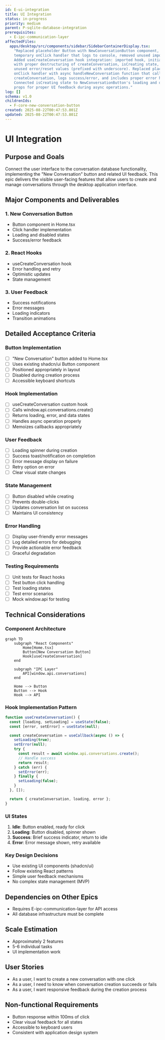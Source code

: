 ```yaml
---
id: E-ui-integration
title: UI Integration
status: in-progress
priority: medium
parent: P-sqlite-database-integration
prerequisites:
  - E-ipc-communication-layer
affectedFiles:
  apps/desktop/src/components/sidebar/SidebarContainerDisplay.tsx:
    "Replaced placeholder Button with NewConversationButton component, added
    temporary onClick handler that logs to console, removed unused imports;
    Added useCreateConversation hook integration: imported hook, initialized
    with proper destructuring of createConversation, isCreating state, and
    unused error/reset values (prefixed with underscore). Replaced placeholder
    onClick handler with async handleNewConversation function that calls
    createConversation, logs success/error, and includes proper error handling.
    Connected isCreating state to NewConversationButton's loading and disabled
    props for proper UI feedback during async operations."
log: []
schema: v1.0
childrenIds:
  - F-core-new-conversation-button
created: 2025-08-22T00:47:53.801Z
updated: 2025-08-22T00:47:53.801Z
---
```


# UI Integration

## Purpose and Goals

Connect the user interface to the conversation database functionality, implementing the "New Conversation" button and related UI feedback. This epic delivers the visible user-facing features that allow users to create and manage conversations through the desktop application interface.

## Major Components and Deliverables

### 1. New Conversation Button

- Button component in Home.tsx
- Click handler implementation
- Loading and disabled states
- Success/error feedback

### 2. React Hooks

- useCreateConversation hook
- Error handling and retry
- Optimistic updates
- State management

### 3. User Feedback

- Success notifications
- Error messages
- Loading indicators
- Transition animations

## Detailed Acceptance Criteria

### Button Implementation

- [ ] "New Conversation" button added to Home.tsx
- [ ] Uses existing shadcn/ui Button component
- [ ] Positioned appropriately in layout
- [ ] Disabled during creation process
- [ ] Accessible keyboard shortcuts

### Hook Implementation

- [ ] useCreateConversation custom hook
- [ ] Calls window.api.conversations.create()
- [ ] Returns loading, error, and data states
- [ ] Handles async operation properly
- [ ] Memoizes callbacks appropriately

### User Feedback

- [ ] Loading spinner during creation
- [ ] Success toast/notification on completion
- [ ] Error message display on failure
- [ ] Retry option on error
- [ ] Clear visual state changes

### State Management

- [ ] Button disabled while creating
- [ ] Prevents double-clicks
- [ ] Updates conversation list on success
- [ ] Maintains UI consistency

### Error Handling

- [ ] Display user-friendly error messages
- [ ] Log detailed errors for debugging
- [ ] Provide actionable error feedback
- [ ] Graceful degradation

### Testing Requirements

- [ ] Unit tests for React hooks
- [ ] Test button click handling
- [ ] Test loading states
- [ ] Test error scenarios
- [ ] Mock window.api for testing

## Technical Considerations

### Component Architecture

```mermaid
graph TD
    subgraph "React Components"
        Home[Home.tsx]
        Button[New Conversation Button]
        Hook[useCreateConversation]
    end

    subgraph "IPC Layer"
        API[window.api.conversations]
    end

    Home --> Button
    Button --> Hook
    Hook --> API
```

### Hook Implementation Pattern

```typescript
function useCreateConversation() {
  const [loading, setLoading] = useState(false);
  const [error, setError] = useState(null);

  const createConversation = useCallback(async () => {
    setLoading(true);
    setError(null);
    try {
      const result = await window.api.conversations.create();
      // Handle success
      return result;
    } catch (err) {
      setError(err);
    } finally {
      setLoading(false);
    }
  }, []);

  return { createConversation, loading, error };
}
```

### UI States

1. **Idle**: Button enabled, ready for click
2. **Loading**: Button disabled, spinner shown
3. **Success**: Brief success indicator, return to idle
4. **Error**: Error message shown, retry available

### Key Design Decisions

- Use existing UI components (shadcn/ui)
- Follow existing React patterns
- Simple user feedback mechanisms
- No complex state management (MVP)

## Dependencies on Other Epics

- Requires E-ipc-communication-layer for API access
- All database infrastructure must be complete

## Scale Estimation

- Approximately 2 features
- 5-6 individual tasks
- UI implementation work

## User Stories

- As a user, I want to create a new conversation with one click
- As a user, I need to know when conversation creation succeeds or fails
- As a user, I want responsive feedback during the creation process

## Non-functional Requirements

- Button response within 100ms of click
- Clear visual feedback for all states
- Accessible to keyboard users
- Consistent with application design system
